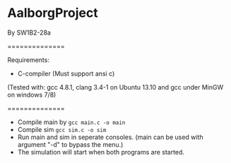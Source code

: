 AalborgProject
==============

By SW1B2-28a

==============

Requirements:
 * C-compiler (Must support ansi c)

 (Tested with: gcc 4.8.1, clang 3.4-1 on Ubuntu 13.10 and gcc under MinGW on windows 7/8)

==============

* Compile main by   `gcc main.c -o main`
* Compile sim       `gcc sim.c -o sim`
* Run main and sim in seperate consoles. (main can be used with argument "-d" to bypass the menu.)
* The simulation will start when both programs are started.


